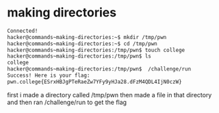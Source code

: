 # making directories

```bash
Connected!
hacker@commands~making-directories:~$ mkdir /tmp/pwn
hacker@commands~making-directories:~$ cd /tmp/pwn
hacker@commands~making-directories:/tmp/pwn$ touch college
hacker@commands~making-directories:/tmp/pwn$ ls
college
hacker@commands~making-directories:/tmp/pwn$  /challenge/run
Success! Here is your flag:
pwn.college{ESrxHBJgPTeRaeZw7YFy9yHJa28.dFzM4QDL4IjN0czW}
```

first i made a directory called /tmp/pwn then made a file in that directory and then ran /challenge/run to get the flag
